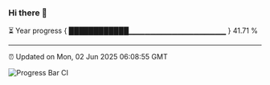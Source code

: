 ### Hi there 👋

⏳ Year progress { ████████████▁▁▁▁▁▁▁▁▁▁▁▁▁▁▁▁▁▁ } 41.71 %

---

⏰ Updated on Mon, 02 Jun 2025 06:08:55 GMT

![Progress Bar CI](https://github.com/liununu/liununu/workflows/Progress%20Bar%20CI/badge.svg)
